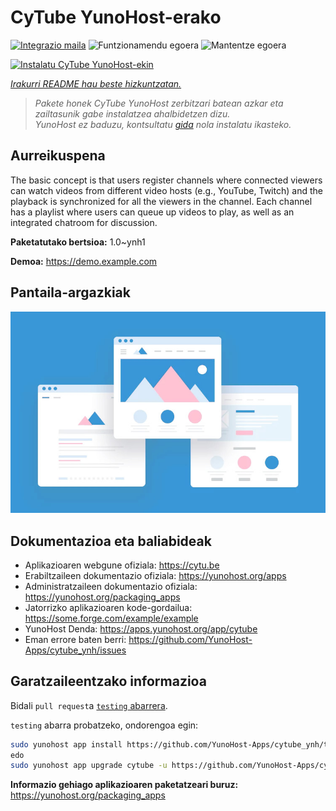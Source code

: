 <!--
Ohart ongi: README hau automatikoki sortu da <https://github.com/YunoHost/apps/tree/master/tools/readme_generator>ri esker
EZ editatu eskuz.
-->

# CyTube YunoHost-erako

[![Integrazio maila](https://apps.yunohost.org/badge/integration/cytube)](https://ci-apps.yunohost.org/ci/apps/cytube/)
![Funtzionamendu egoera](https://apps.yunohost.org/badge/state/cytube)
![Mantentze egoera](https://apps.yunohost.org/badge/maintained/cytube)

[![Instalatu CyTube YunoHost-ekin](https://install-app.yunohost.org/install-with-yunohost.svg)](https://install-app.yunohost.org/?app=cytube)

*[Irakurri README hau beste hizkuntzatan.](./ALL_README.md)*

> *Pakete honek CyTube YunoHost zerbitzari batean azkar eta zailtasunik gabe instalatzea ahalbidetzen dizu.*  
> *YunoHost ez baduzu, kontsultatu [gida](https://yunohost.org/install) nola instalatu ikasteko.*

## Aurreikuspena

The basic concept is that users register channels where connected viewers can watch videos from different video hosts (e.g., YouTube, Twitch) and the playback is synchronized for all the viewers in the channel.
Each channel has a playlist where users can queue up videos to play, as well as an integrated chatroom for discussion.

**Paketatutako bertsioa:** 1.0~ynh1

**Demoa:** <https://demo.example.com>

## Pantaila-argazkiak

![CyTube(r)en pantaila-argazkia](./doc/screenshots/example.jpg)

## Dokumentazioa eta baliabideak

- Aplikazioaren webgune ofiziala: <https://cytu.be>
- Erabiltzaileen dokumentazio ofiziala: <https://yunohost.org/apps>
- Administratzaileen dokumentazio ofiziala: <https://yunohost.org/packaging_apps>
- Jatorrizko aplikazioaren kode-gordailua: <https://some.forge.com/example/example>
- YunoHost Denda: <https://apps.yunohost.org/app/cytube>
- Eman errore baten berri: <https://github.com/YunoHost-Apps/cytube_ynh/issues>

## Garatzaileentzako informazioa

Bidali `pull request`a [`testing` abarrera](https://github.com/YunoHost-Apps/cytube_ynh/tree/testing).

`testing` abarra probatzeko, ondorengoa egin:

```bash
sudo yunohost app install https://github.com/YunoHost-Apps/cytube_ynh/tree/testing --debug
edo
sudo yunohost app upgrade cytube -u https://github.com/YunoHost-Apps/cytube_ynh/tree/testing --debug
```

**Informazio gehiago aplikazioaren paketatzeari buruz:** <https://yunohost.org/packaging_apps>
